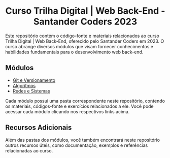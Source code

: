 <h1 align="center">Curso Trilha Digital | Web Back-End - Santander Coders 2023</h1>

Este repositório contém o código-fonte e materiais relacionados ao curso Trilha Digital | Web Back-End, oferecido pelo Santander Coders em 2023. O curso abrange diversos módulos que visam fornecer conhecimentos e habilidades fundamentais para o desenvolvimento web back-end.

## Módulos

- [Git e Versionamento](./Git_Versionamento)
- [Algoritmos](./Algoritmos)
- [Redes e Sistemas](./Redes_Sistemas)
<!-- - [Introdução ao Java](./introducao-ao-java)
- [Introdução à Programação Orientada a Objetos em Java](./introducao-a-poo-em-java)
- [Banco de Dados](./banco-de-dados) -->

Cada módulo possui uma pasta correspondente neste repositório, contendo os materiais, códigos-fonte e exercícios relacionados a ele. Você pode acessar cada módulo clicando nos respectivos links acima.

## Recursos Adicionais

Além das pastas dos módulos, você também encontrará neste repositório outros recursos úteis, como documentação, exemplos e referências relacionadas ao curso.
